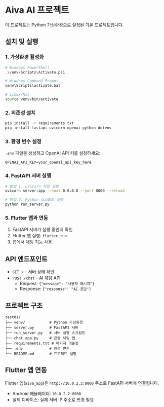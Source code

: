 # Aiva AI 프로젝트

이 프로젝트는 Python 가상환경으로 설정된 기본 프로젝트입니다.

## 설치 및 실행

### 1. 가상환경 활성화
```bash
# Windows PowerShell
.\venv\Scripts\Activate.ps1

# Windows Command Prompt
venv\Scripts\activate.bat

# Linux/Mac
source venv/bin/activate
```

### 2. 의존성 설치
```bash
pip install -r requirements.txt
pip install fastapi uvicorn openai python-dotenv
```

### 3. 환경 변수 설정
`.env` 파일을 생성하고 OpenAI API 키를 설정하세요:
```
OPENAI_API_KEY=your_openai_api_key_here
```

### 4. FastAPI 서버 실행
```bash
# 방법 1: uvicorn 직접 실행
uvicorn server:app --host 0.0.0.0 --port 8000 --reload

# 방법 2: Python 스크립트 실행
python run_server.py
```

### 5. Flutter 앱과 연동
1. FastAPI 서버가 실행 중인지 확인
2. Flutter 앱 실행: `flutter run`
3. 앱에서 채팅 기능 사용

## API 엔드포인트

- `GET /` - 서버 상태 확인
- `POST /chat` - AI 채팅 API
  - Request: `{"message": "사용자 메시지"}`
  - Response: `{"response": "AI 응답"}`

## 프로젝트 구조
```
test01/
├── venv/           # Python 가상환경
├── server.py       # FastAPI 서버
├── run_server.py   # 서버 실행 스크립트
├── chat_app.py     # 콘솔 채팅 앱
├── requirements.txt # 패키지 의존성
├── .env            # 환경 변수
└── README.md       # 프로젝트 설명
```

## Flutter 앱 연동

Flutter 앱(`aiva_app`)은 `http://10.0.2.2:8000` 주소로 FastAPI 서버에 연결됩니다.

- Android 에뮬레이터: `10.0.2.2:8000`
- 실제 디바이스: 실제 서버 IP 주소로 변경 필요 
